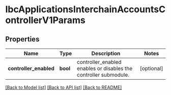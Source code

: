 # IbcApplicationsInterchainAccountsControllerV1Params

## Properties
Name | Type | Description | Notes
------------ | ------------- | ------------- | -------------
**controller_enabled** | **bool** | controller_enabled enables or disables the controller submodule. | [optional] 

[[Back to Model list]](../README.md#documentation-for-models) [[Back to API list]](../README.md#documentation-for-api-endpoints) [[Back to README]](../README.md)

